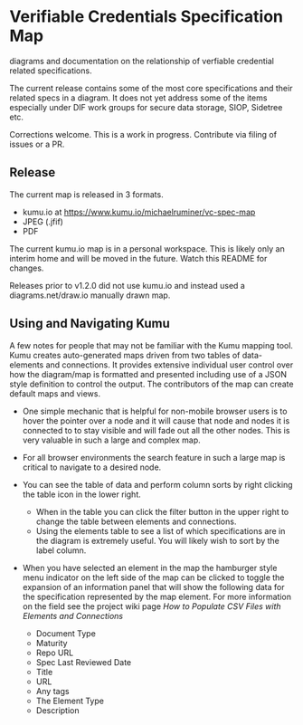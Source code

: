 # Verifiable Credentials Specification Map
diagrams and documentation on the relationship of verfiable credential related specifications.

The current release contains some of the most core specifications and their related specs in a diagram.
It does not yet address some of the items especially under DIF work groups for secure data storage, SIOP, Sidetree etc.

Corrections welcome. This is a work in progress. Contribute via filing of issues or a PR.

## Release
The current map is released in 3 formats.
- kumu.io at https://www.kumu.io/michaelruminer/vc-spec-map
- JPEG (.jfif)
- PDF


The current kumu.io map is in a personal workspace. This is likely only an interim home and will be moved in the future. Watch this README for changes.

Releases prior to v1.2.0 did not use kumu.io and instead used a diagrams.net/draw.io manually drawn map.

## Using and Navigating Kumu
A few notes for people that may not be familiar with the Kumu mapping tool. Kumu creates auto-generated maps driven from two tables of data- elements and connections. It provides extensive individual user control over how the diagram/map is formatted and presented including use of a JSON style definition to control the output. The contributors of the map can create default maps and views.

* One simple mechanic that is helpful for non-mobile browser users is to hover the pointer over a node and it will cause that node and nodes it is connected to to stay visible and will fade out all the other nodes. This is very valuable in such a large and complex map.

* For all browser environments the search feature in such a large map is critical to navigate to a desired node.
* You can see the table of data and perform column sorts by right clicking the table icon in the lower right.
   * When in the table you can click the filter button in the upper right to change the table between elements and connections.
   * Using the elements table to see a list of which specifications are in the diagram is extremely useful. You will likely wish to sort by the label column.
* When you have selected an element in the map the hamburger style menu indicator on the left side of the map can be clicked to toggle the expansion of an information panel that will show the following data for the specification represented by the map element. For more information on the field see the project wiki page _How to Populate CSV Files with Elements and Connections_
   * Document Type
   * Maturity
   * Repo URL
   * Spec Last Reviewed Date
   * Title
   * URL
   * Any tags
   * The Element Type
   * Description



